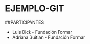 # EJEMPLO-GIT

##PARTICIPANTES
- Luis Dick - Fundación Formar 
- Adriana Guitian - Fundación Formar
